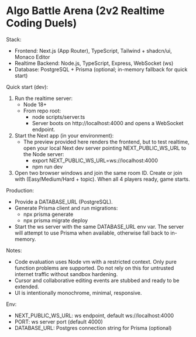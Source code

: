 # Algo Battle Arena (2v2 Realtime Coding Duels)

Stack:
- Frontend: Next.js (App Router), TypeScript, Tailwind + shadcn/ui, Monaco Editor
- Realtime Backend: Node.js, TypeScript, Express, WebSocket (ws)
- Database: PostgreSQL + Prisma (optional; in-memory fallback for quick start)

Quick start (dev):
1) Run the realtime server:
   - Node 18+
   - From repo root:
     - node scripts/server.ts
     - Server boots on http://localhost:4000 and opens a WebSocket endpoint.
2) Start the Next app (in your environment):
   - The preview provided here renders the frontend, but to test realtime, open your local Next dev server pointing NEXT_PUBLIC_WS_URL to the Node server:
     - export NEXT_PUBLIC_WS_URL=ws://localhost:4000
     - npm run dev
3) Open two browser windows and join the same room ID. Create or join with (Easy/Medium/Hard + topic). When all 4 players ready, game starts.

Production:
- Provide a DATABASE_URL (PostgreSQL).
- Generate Prisma client and run migrations:
  - npx prisma generate
  - npx prisma migrate deploy
- Start the ws server with the same DATABASE_URL env var. The server will attempt to use Prisma when available, otherwise fall back to in-memory.

Notes:
- Code evaluation uses Node vm with a restricted context. Only pure function problems are supported. Do not rely on this for untrusted internet traffic without sandbox hardening.
- Cursor and collaborative editing events are stubbed and ready to be extended.
- UI is intentionally monochrome, minimal, responsive.

Env:
- NEXT_PUBLIC_WS_URL: ws endpoint, default ws://localhost:4000
- PORT: ws server port (default 4000)
- DATABASE_URL: Postgres connection string for Prisma (optional)
